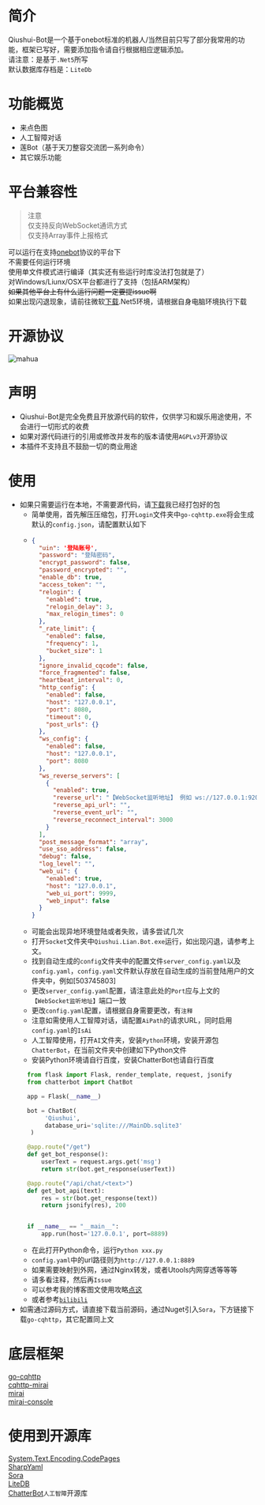 # 简介
Qiushui-Bot是一个基于onebot标准的机器人/当然目前只写了部分我常用的功能，框架已写好，需要添加指令请自行根据相应逻辑添加。<br />
请注意：是基于`.Net5`所写<br />
默认数据库存档是：`LiteDb`
# 功能概览
* 来点色图
* 人工智障对话
* 莲Bot（基于天刀整容交流团一系列命令）
* 其它娱乐功能
# 平台兼容性
>注意<br />
>仅支持反向WebSocket通讯方式<br />
>仅支持Array事件上报格式<br />

可以运行在支持[onebot](https://github.com/howmanybots/onebot)协议的平台下<br />
不需要任何运行环境<br />
使用单文件模式进行编译（其实还有些运行时库没法打包就是了）<br />
对Windows/Liunx/OSX平台都进行了支持（包括ARM架构）<br />
~~如果其他平台上有什么运行问题一定要提issue啊~~<br />
如果出现闪退现象，请前往微软[下载](https://dotnet.microsoft.com/download).Net5环境，请根据自身电脑环境执行下载
# 开源协议
![mahua](https://camo.githubusercontent.com/3bd1dd6998bcac11dad3430fc4213d8f979b5b133b0e8f66018917be06e3f8f7/68747470733a2f2f696d672e736869656c64732e696f2f6769746875622f6c6963656e73652f434247616e2f537569736569426f743f7374796c653d666f722d7468652d6261646765)
# 声明
* Qiushui-Bot是完全免费且开放源代码的软件，仅供学习和娱乐用途使用，不会进行一切形式的收费
* 如果对源代码进行的引用或修改并发布的版本请使用`AGPLv3`开源协议
* 本插件不支持且不鼓励一切的商业用途
# 使用
* 如果只需要运行在本地，不需要源代码，请[下载](https://changqing-1253469534.cos.ap-chengdu.myqcloud.com/Release.rar)我已经打包好的包
  * 简单使用，首先解压压缩包，打开`Login`文件夹中`go-cqhttp.exe`将会生成默认的`config.json`，请配置默认如下
  * ```Json
    {
      "uin": '登陆账号',
      "password": "登陆密码",
      "encrypt_password": false,
      "password_encrypted": "",
      "enable_db": true,
      "access_token": "",
      "relogin": {
        "enabled": true,
        "relogin_delay": 3,
        "max_relogin_times": 0
      },
      "_rate_limit": {
        "enabled": false,
        "frequency": 1,
        "bucket_size": 1
      },
      "ignore_invalid_cqcode": false,
      "force_fragmented": false,
      "heartbeat_interval": 0,
      "http_config": {
        "enabled": false,
        "host": "127.0.0.1",
        "port": 8080,
        "timeout": 0,
        "post_urls": {}
      },
      "ws_config": {
        "enabled": false,
        "host": "127.0.0.1",
        "port": 8080
      },
      "ws_reverse_servers": [
        {
          "enabled": true,
          "reverse_url": "【WebSocket监听地址】 例如 ws://127.0.0.1:9200",
          "reverse_api_url": "",
          "reverse_event_url": "",
          "reverse_reconnect_interval": 3000
        }
      ],
      "post_message_format": "array",
      "use_sso_address": false,
      "debug": false,
      "log_level": "",
      "web_ui": {
        "enabled": true,
        "host": "127.0.0.1",
        "web_ui_port": 9999,
        "web_input": false
      }
    }
    ```
  * 可能会出现异地环境登陆或者失败，请多尝试几次
  * 打开`Socket`文件夹中`Qiushui.Lian.Bot.exe`运行，如出现闪退，请参考上文。
  * 找到自动生成的`config`文件夹中的配置文件`server_config.yaml`以及`config.yaml`，`config.yaml`文件默认存放在自动生成的当前登陆用户的文件夹中，例如[503745803]
  * 更改`server_config.yaml`配置，请注意此处的`Port`应与上文的`【WebSocket监听地址】`端口一致
  * 更改`config.yaml`配置，请根据自身需要更改，有`注释`
  * 注意如需使用人工智障对话，请配置`AiPath`的请求URL，同时启用`config.yaml`的`IsAi`
  * 人工智障使用，打开`AI`文件夹，安装`Python`环境，安装开源包`ChatterBot`，在当前文件夹中创建如下Python文件
   * 安装Python环境请自行百度，安装ChatterBot也请自行百度
    ``` Python
      from flask import Flask, render_template, request, jsonify
      from chatterbot import ChatBot

      app = Flask(__name__)

      bot = ChatBot(
           'Qiushui',
           database_uri='sqlite:///MainDb.sqlite3'
       )

      @app.route("/get")
      def get_bot_response():
          userText = request.args.get('msg')
          return str(bot.get_response(userText))

      @app.route("/api/chat/<text>")
      def get_bot_api(text):
          res = str(bot.get_response(text))
          return jsonify(res), 200


      if __name__ == "__main__":
          app.run(host='127.0.0.1', port=8889)
    ```
    * 在此打开Python命令，运行`Python xxx.py`<br />
    * `config.yaml`中的url路径则为`http://127.0.0.1:8889`
    * 如果需要映射到外网，通过Nginx转发，或者Utools内网穿透等等等
  * 请多看注释，然后再`Issue`
  * 可以参考我的博客图文使用攻略[点这](https://www.qiubb.com)
  * 或者参考[`bilibili`](https://b23.tv/dAwA7S)
* 如需通过源码方式，请直接下载当前源码，通过Nuget引入`Sora`，下方链接下载`go-cqhttp`，其它配置同上文
# 底层框架
[go-cqhttp](https://github.com/Mrs4s/go-cqhttp)<br />
[cqhttp-mirai](https://github.com/yyuueexxiinngg/cqhttp-mirai)<br />
[mirai](https://github.com/mamoe/mirai)<br />
[mirai-console](https://github.com/mamoe/mirai-console)
# 使用到开源库
[System.Text.Encoding.CodePages](https://github.com/dotnet/runtime/tree/master/src/libraries/System.Text.Encoding.CodePages)<br />
[SharpYaml](https://github.com/xoofx/SharpYaml)<br />
[Sora](https://github.com/Yukari316/Sora)<br />
[LiteDB](https://www.litedb.org/)<br />
[ChatterBot](https://github.com/gunthercox/ChatterBot)`人工智障`开源库
